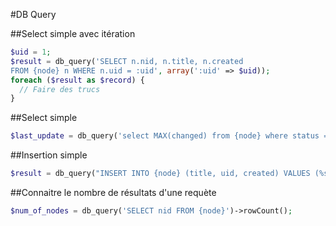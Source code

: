 #DB Query

##Select simple avec itération
```php
$uid = 1;
$result = db_query('SELECT n.nid, n.title, n.created
FROM {node} n WHERE n.uid = :uid', array(':uid' => $uid));
foreach ($result as $record) {
  // Faire des trucs
} 
```

##Select simple
```php
$last_update = db_query('select MAX(changed) from {node} where status = 1 LIMIT 1')->fetchField();
```

##Insertion simple
```php
$result = db_query("INSERT INTO {node} (title, uid, created) VALUES (%s, %d, %d)", 'Example', 1, time());
```

##Connaitre le nombre de résultats d'une requète
```php
$num_of_nodes = db_query('SELECT nid FROM {node}')->rowCount(); 
```
